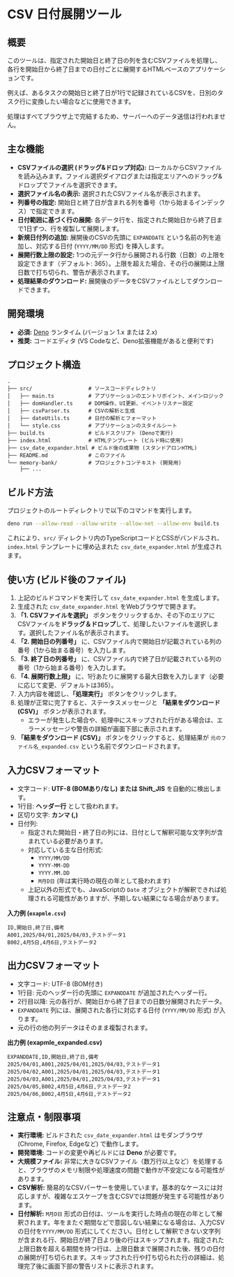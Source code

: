 # CSV 日付展開ツール

## 概要

このツールは、指定された開始日と終了日の列を含むCSVファイルを処理し、各行を開始日から終了日までの日付ごとに展開するHTMLベースのアプリケーションです。

例えば、あるタスクの開始日と終了日が1行で記録されているCSVを、日別のタスク行に変換したい場合などに使用できます。

処理はすべてブラウザ上で完結するため、サーバーへのデータ送信は行われません。

## 主な機能

- **CSVファイルの選択 (ドラッグ&ドロップ対応):**
  ローカルからCSVファイルを読み込みます。ファイル選択ダイアログまたは指定エリアへのドラッグ&ドロップでファイルを選択できます。
- **選択ファイル名の表示:** 選択されたCSVファイル名が表示されます。
- **列番号の指定:**
  開始日と終了日が含まれる列を番号（1から始まるインデックス）で指定できます。
- **日付範囲に基づく行の展開:**
  各データ行を、指定された開始日から終了日まで1日ずつ、行を複製して展開します。
- **新規日付列の追加:** 展開後のCSVの先頭に `EXPANDDATE`
  という名前の列を追加し、対応する日付 (`YYYY/MM/DD` 形式) を挿入します。
- **展開行数上限の設定:**
  1つの元データ行から展開される行数（日数）の上限を設定できます（デフォルト:
  365）。上限を超えた場合、その行の展開は上限日数で打ち切られ、警告が表示されます。
- **処理結果のダウンロード:**
  展開後のデータをCSVファイルとしてダウンロードできます。

## 開発環境

- **必須:** [Deno](https://deno.com/) ランタイム (バージョン 1.x または 2.x)
- **推奨:** コードエディタ (VS Codeなど、Deno拡張機能があると便利です)

## プロジェクト構造

```
.
├── src/                  # ソースコードディレクトリ
│   ├── main.ts           # アプリケーションのエントリポイント、メインロジック
│   ├── domHandler.ts     # DOM操作、UI更新、イベントリスナー設定
│   ├── csvParser.ts      # CSVの解析と生成
│   ├── dateUtils.ts      # 日付の解析とフォーマット
│   └── style.css         # アプリケーションのスタイルシート
├── build.ts              # ビルドスクリプト (Denoで実行)
├── index.html            # HTMLテンプレート (ビルド時に使用)
├── csv_date_expander.html # ビルド後の成果物 (スタンドアロンHTML)
├── README.md             # このファイル
└── memory-bank/          # プロジェクトコンテキスト (開発用)
    ├── ...
```

## ビルド方法

プロジェクトのルートディレクトリで以下のコマンドを実行します。

```bash
deno run --allow-read --allow-write --allow-net --allow-env build.ts
```

これにより、`src/`
ディレクトリ内のTypeScriptコードとCSSがバンドルされ、`index.html`
テンプレートに埋め込まれた `csv_date_expander.html` が生成されます。

## 使い方 (ビルド後のファイル)

1. 上記のビルドコマンドを実行して `csv_date_expander.html` を生成します。
2. 生成された `csv_date_expander.html` をWebブラウザで開きます。
3. **「1. CSVファイルを選択」**
   ボタンをクリックするか、その下のエリアにCSVファイルを**ドラッグ＆ドロップ**して、処理したいファイルを選択します。選択したファイル名が表示されます。
4. **「2. 開始日の列番号」**
   に、CSVファイル内で開始日が記載されている列の番号（1から始まる番号）を入力します。
5. **「3. 終了日の列番号」**
   に、CSVファイル内で終了日が記載されている列の番号（1から始まる番号）を入力します。
6. **「4. 展開行数上限」**
   に、1行あたりに展開する最大日数を入力します（必要に応じて変更、デフォルトは365）。
7. 入力内容を確認し、**「処理実行」** ボタンをクリックします。
8. 処理が正常に完了すると、ステータスメッセージと **「結果をダウンロード
   (CSV)」** ボタンが表示されます。
   - エラーが発生した場合や、処理中にスキップされた行がある場合は、エラーメッセージや警告の詳細が画面下部に表示されます。
9. **「結果をダウンロード (CSV)」** ボタンをクリックすると、処理結果が
   `元のファイル名_expanded.csv` という名前でダウンロードされます。

## 入力CSVフォーマット

- 文字コード: **UTF-8 (BOMあり/なし) または Shift_JIS** を自動的に検出します。
- 1行目: **ヘッダー行** として扱われます。
- 区切り文字: **カンマ (,)**
- 日付列:
  - 指定された開始日・終了日の列には、日付として解釈可能な文字列が含まれている必要があります。
  - 対応している主な日付形式:
    - `YYYY/MM/DD`
    - `YYYY-MM-DD`
    - `YYYY.MM.DD`
    - `M月D日` (年は実行時の現在の年として扱われます)
  - 上記以外の形式でも、JavaScriptの `Date`
    オブジェクトが解釈できれば処理される可能性がありますが、予期しない結果になる場合があります。

**入力例 (`exapmle.csv`)**

```csv
ID,開始日,終了日,備考
A001,2025/04/01,2025/04/03,テストデータ1
B002,4月5日,4月6日,テストデータ2
```

## 出力CSVフォーマット

- 文字コード: UTF-8 (BOM付き)
- 1行目: 元のヘッダー行の先頭に `EXPANDDATE` が追加されたヘッダー行。
- 2行目以降: 元の各行が、開始日から終了日までの日数分展開されたデータ。
- `EXPANDDATE` 列には、展開された各行に対応する日付 (`YYYY/MM/DD` 形式)
  が入ります。
- 元の行の他の列データはそのまま複製されます。

**出力例 (exapmle_expanded.csv)**

```csv
EXPANDDATE,ID,開始日,終了日,備考
2025/04/01,A001,2025/04/01,2025/04/03,テストデータ1
2025/04/02,A001,2025/04/01,2025/04/03,テストデータ1
2025/04/03,A001,2025/04/01,2025/04/03,テストデータ1
2025/04/05,B002,4月5日,4月6日,テストデータ2
2025/04/06,B002,4月5日,4月6日,テストデータ2
```

## 注意点・制限事項

- **実行環境:** ビルドされた `csv_date_expander.html` はモダンブラウザ (Chrome,
  Firefox, Edgeなど) で動作します。
- **開発環境:** コードの変更や再ビルドには **Deno** が必要です。
- **大規模ファイル:**
  非常に大きなCSVファイル（数万行以上など）を処理すると、ブラウザのメモリ制限や処理速度の問題で動作が不安定になる可能性があります。
- **CSV解析:**
  簡易的なCSVパーサーを使用しています。基本的なケースには対応しますが、複雑なエスケープを含むCSVでは問題が発生する可能性があります。
- **日付解析:** `M月D日`
  形式の日付は、ツールを実行した時点の現在の年として解釈されます。年をまたぐ期間などで意図しない結果になる場合は、入力CSVの日付を`YYYY/MM/DD`
  形式にしてください。日付として解釈できない文字列が含まれる行、開始日が終了日より後の行はスキップされます。指定された上限日数を超える期間を持つ行は、上限日数まで展開された後、残りの日付の展開が打ち切られます。スキップされた行や打ち切られた行の詳細は、処理完了後に画面下部の警告リストに表示されます。
